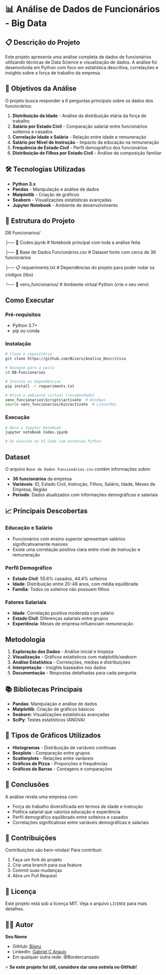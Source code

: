 # 📊 Análise de Dados de Funcionários - Big Data

## 📋 Descrição do Projeto

Este projeto apresenta uma análise completa de dados de funcionários utilizando técnicas de Data Science e visualização de dados. A análise foi desenvolvida em Python com foco em estatística descritiva, correlações e insights sobre a força de trabalho da empresa.

## 🎯 Objetivos da Análise

O projeto busca responder a 6 perguntas principais sobre os dados dos funcionários:

1. **Distribuição da Idade** - Análise da distribuição etária da força de trabalho
2. **Salário por Estado Civil** - Comparação salarial entre funcionários solteiros e casados
3. **Correlação Idade x Salário** - Relação entre idade e remuneração
4. **Salário por Nível de Instrução** - Impacto da educação na remuneração
5. **Frequência de Estado Civil** - Perfil demográfico dos funcionários
6. **Distribuição de Filhos por Estado Civil** - Análise da composição familiar

## 🛠️ Tecnologias Utilizadas

- **Python 3.x**
- **Pandas** - Manipulação e análise de dados
- **Matplotlib** - Criação de gráficos
- **Seaborn** - Visualizações estatísticas avançadas
- **Jupyter Notebook** - Ambiente de desenvolvimento

## 📁 Estrutura do Projeto

DB Funcionarios/

├── 📄 Codes.ipynb # Notebook principal com toda a análise feita

├── 📄 Base de Dados Funcionários.csv # Dataset fonte com cerca de 36 funcionários

├── 📋 requeriments.txt # Dependências do projeto para poder rodar os códigos (libs)

└── 📁 venv_funcionarios/ # Ambiente virtual Python (crie o seu venv)


## Como Executar

### Pré-requisitos
- Python 3.7+
- pip ou conda

### Instalação
```bash
# Clone o repositório
git clone https://github.com/Biieru/Analise_Descritiva

# Navegue para a pasta
cd DB-Funcionarios

# Instale as dependências
pip install -r requeriments.txt

# Ative o ambiente virtual (recomendado)
venv_funcionarios\Scripts\activate  # Windows
source venv_funcionarios/bin/activate  # Linux/Mac
```

### Execução
```bash
# Abra o Jupyter Notebook
jupyter notebook Codes.ipynb

# Ou execute no VS Code com extensão Python
```

## Dataset

O arquivo `Base de Dados Funcionários.csv` contém informações sobre:
- **36 funcionários** da empresa
- **Variáveis**: ID, Estado Civil, Instrução, Filhos, Salário, Idade, Meses de Empresa, Região
- **Período**: Dados atualizados com informações demográficas e salariais

## 📈 Principais Descobertas

###  Educação e Salário
- Funcionários com ensino superior apresentam salários significativamente maiores
- Existe uma correlação positiva clara entre nível de instrução e remuneração

###  Perfil Demográfico
- **Estado Civil**: 55.6% casados, 44.4% solteiros
- **Idade**: Distribuição entre 20-48 anos, com média equilibrada
- **Família**: Todos os solteiros não possuem filhos

###  Fatores Salariais
- **Idade**: Correlação positiva moderada com salário
- **Estado Civil**: Diferenças salariais entre grupos
- **Experiência**: Meses de empresa influenciam remuneração

##  Metodologia

1. **Exploração dos Dados** - Análise inicial e limpeza
2. **Visualização** - Gráficos estatísticos com matplotlib/seaborn
3. **Análise Estatística** - Correlações, médias e distribuições
4. **Interpretação** - Insights baseados nos dados
5. **Documentação** - Respostas detalhadas para cada pergunta

## 📚 Bibliotecas Principais

- **Pandas**: Manipulação e análise de dados
- **Matplotlib**: Criação de gráficos básicos
- **Seaborn**: Visualizações estatísticas avançadas
- **SciPy**: Testes estatísticos (ANOVA)

## 🎨 Tipos de Gráficos Utilizados

- **Histogramas** - Distribuição de variáveis contínuas
- **Boxplots** - Comparação entre grupos
- **Scatterplots** - Relações entre variáveis
- **Gráficos de Pizza** - Proporções e frequências
- **Gráficos de Barras** - Contagens e comparações

## 📝 Conclusões

A análise revela uma empresa com:
- Força de trabalho diversificada em termos de idade e instrução
- Política salarial que valoriza educação e experiência
- Perfil demográfico equilibrado entre solteiros e casados
- Correlações significativas entre variáveis demográficas e salariais

## 🤝 Contribuições

Contribuições são bem-vindas! Para contribuir:
1. Faça um fork do projeto
2. Crie uma branch para sua feature
3. Commit suas mudanças
4. Abra um Pull Request

## 📄 Licença

Este projeto está sob a licença MIT. Veja o arquivo `LICENSE` para mais detalhes.

## 👨‍💻 Autor

**Seu Nome**
- GitHub: [Biieru](https://github.com/Biieru)
- LinkedIn: [Gabriel C Araujo](https://linkedin.com/in/GabrielCAraujo)
- Em qualquer outra rede: @Bordercansado

⭐ **Se este projeto foi útil, considere dar uma estrela no GitHub!**
